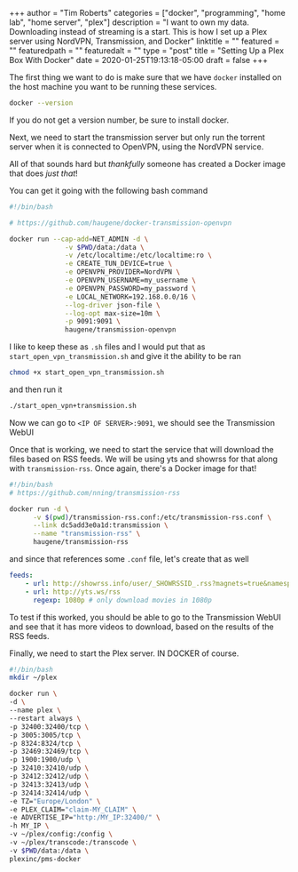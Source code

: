 +++
author = "Tim Roberts"
categories = ["docker", "programming", "home lab", "home server", "plex"]
description = "I want to own my data. Downloading instead of streaming is a start. This is how I set up a Plex server using NordVPN, Transmission, and Docker"
linktitle = ""
featured = ""
featuredpath = ""
featuredalt = ""
type = "post"
title = "Setting Up a Plex Box With Docker"
date = 2020-01-25T19:13:18-05:00
draft = false 
+++


The first thing we want to do is make sure that we have `docker` installed on the host machine you want
to be running these services.

```bash
docker --version
```

If you do not get a version number, be sure to install docker.

Next, we need to start the transmission server but only run the torrent server when it is connected
to OpenVPN, using the NordVPN service.

All of that sounds hard but _thankfully_ someone has created a Docker image that does _just that_!

You can get it going with the following bash command

```sh
#!/bin/bash

# https://github.com/haugene/docker-transmission-openvpn

docker run --cap-add=NET_ADMIN -d \
              -v $PWD/data:/data \
              -v /etc/localtime:/etc/localtime:ro \
              -e CREATE_TUN_DEVICE=true \
              -e OPENVPN_PROVIDER=NordVPN \
              -e OPENVPN_USERNAME=my_username \
              -e OPENVPN_PASSWORD=my_password \
              -e LOCAL_NETWORK=192.168.0.0/16 \
              --log-driver json-file \
              --log-opt max-size=10m \
              -p 9091:9091 \
              haugene/transmission-openvpn
```

I like to keep these as `.sh` files and I would put that as `start_open_vpn_transmission.sh` and
give it the ability to be ran

```sh
chmod +x start_open_vpn_transmission.sh
```

and then run it

```sh
./start_open_vpn+transmission.sh
```

Now we can go to `<IP OF SERVER>:9091`, we should see the Transmission WebUI

Once that is working, we need to start the service that will download the files based on RSS feeds.
We will be using yts and showrss for that along with `transmission-rss`. Once again, there's
a Docker image for that!

```sh
#!/bin/bash
# https://github.com/nning/transmission-rss

docker run -d \
      -v $(pwd)/transmission-rss.conf:/etc/transmission-rss.conf \
      --link dc5add3e0a1d:transmission \
      --name "transmission-rss" \
      haugene/transmission-rss

```

and since that references some `.conf` file, let's create that as well

```yaml
feeds:
    - url: http://showrss.info/user/_SHOWRSSID_.rss?magnets=true&namespaces=true&name=null&quality=null&re=null
    - url: http://yts.ws/rss
      regexp: 1080p # only download movies in 1080p
```

To test if this worked, you should be able to go to the Transmission WebUI and see that it has
more videos to download, based on the results of the RSS feeds.

Finally, we need to start the Plex server. IN DOCKER of course.

```sh
#!/bin/bash
mkdir ~/plex

docker run \
-d \
--name plex \
--restart always \
-p 32400:32400/tcp \
-p 3005:3005/tcp \
-p 8324:8324/tcp \
-p 32469:32469/tcp \
-p 1900:1900/udp \
-p 32410:32410/udp \
-p 32412:32412/udp \
-p 32413:32413/udp \
-p 32414:32414/udp \
-e TZ="Europe/London" \
-e PLEX_CLAIM="claim-MY_CLAIM" \
-e ADVERTISE_IP="http:/MY_IP:32400/" \
-h MY_IP \
-v ~/plex/config:/config \
-v ~/plex/transcode:/transcode \
-v $PWD/data:/data \
plexinc/pms-docker
```
